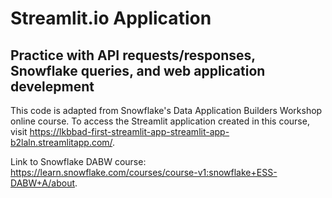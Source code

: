 # Streamlit.io Application
## Practice with API requests/responses, Snowflake queries, and web application develepment

This code is adapted from Snowflake's Data Application Builders Workshop online course. 
To access the Streamlit application created in this course, visit https://lkbbad-first-streamlit-app-streamlit-app-b2laln.streamlitapp.com/. 

Link to Snowflake DABW course: https://learn.snowflake.com/courses/course-v1:snowflake+ESS-DABW+A/about.
